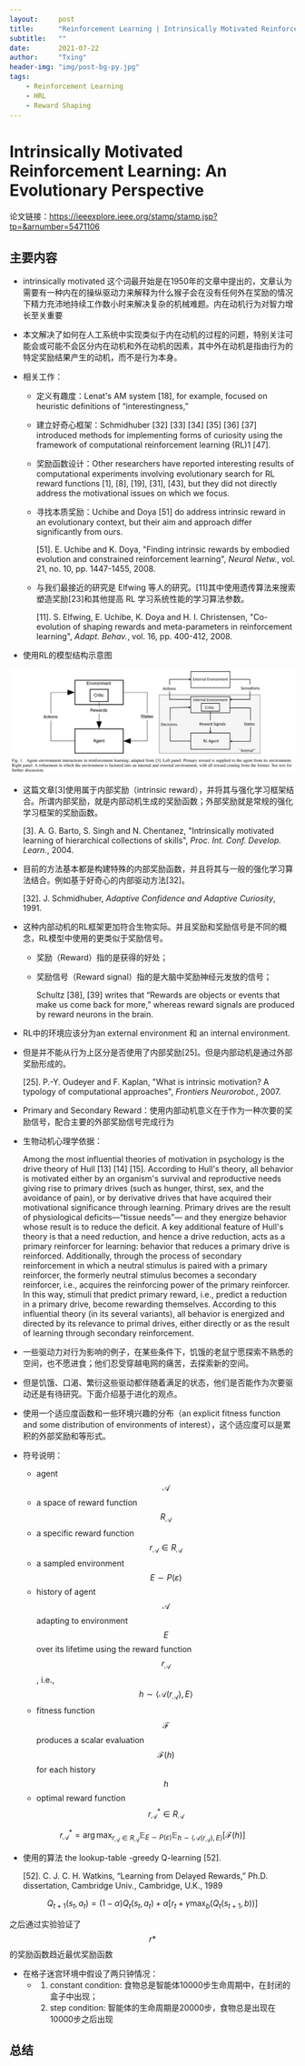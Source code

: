 ```yaml
---
layout:     post
title:      "Reinforcement Learning | Intrinsically Motivated Reinforcement Learning: An Evolutionary Perspective"
subtitle:   ""
date:       2021-07-22
author:     "Txing"
header-img: "img/post-bg-py.jpg"
tags:
    - Reinforcement Learning
    - HRL
    - Reward Shaping
---
```


# Intrinsically Motivated Reinforcement Learning: An Evolutionary Perspective

论文链接：https://ieeexplore.ieee.org/stamp/stamp.jsp?tp=&arnumber=5471106

## 主要内容

- intrinsically motivated 这个词最开始是在1950年的文章中提出的，文章认为需要有一种内在的操纵驱动力来解释为什么猴子会在没有任何外在奖励的情况下精力充沛地持续工作数小时来解决复杂的机械难题。内在动机行为对智力增长至关重要

- 本文解决了如何在人工系统中实现类似于内在动机的过程的问题，特别关注可能会或可能不会区分内在动机和外在动机的因素，其中外在动机是指由行为的特定奖励结果产生的动机，而不是行为本身。

- 相关工作：

  - 定义有趣度：Lenat's AM system [18], for example, focused on heuristic definitions of “interestingness,” 

  - 建立好奇心框架：Schmidhuber [32] [33] [34] [35] [36] [37] introduced methods for implementing forms of curiosity using the framework of computational reinforcement learning (RL)1 [47].

  - 奖励函数设计：Other researchers have reported interesting results of computational experiments involving evolutionary search for RL reward functions [1], [8], [19], [31], [43], but they did not directly address the motivational issues on which we focus.

  - 寻找本质奖励：Uchibe and Doya [51] do address intrinsic reward in an evolutionary context, but their aim and approach differ significantly from ours.

    [51]. E. Uchibe and K. Doya, "Finding intrinsic rewards by embodied evolution and constrained reinforcement learning", *Neural Netw.*, vol. 21, no. 10, pp. 1447-1455, 2008.

  - 与我们最接近的研究是 Elfwing 等人的研究。[11]其中使用遗传算法来搜索塑造奖励[23]和其他提高 RL 学习系统性能的学习算法参数。

    [11]. S. Elfwing, E. Uchibe, K. Doya and H. I. Christensen, "Co-evolution of shaping rewards and meta-parameters in reinforcement learning", *Adapt. Behav.*, vol. 16, pp. 400-412, 2008.

- 使用RL的模型结构示意图

![Agent–environment interactions in reinforcement learning](https://raw.githubusercontent.com/txing-casia/txing-casia.github.io/master/img/20210722-1.png)

- 这篇文章[3]使用属于内部奖励（intrinsic reward），并将其与强化学习框架结合。所谓内部奖励，就是内部动机生成的奖励函数；外部奖励就是常规的强化学习框架的奖励函数。

  [3]. A. G. Barto, S. Singh and N. Chentanez, "Intrinsically motivated learning of hierarchical collections of skills", *Proc. Int. Conf. Develop. Learn.*, 2004.

- 目前的方法基本都是构建特殊的内部奖励函数，并且将其与一般的强化学习算法结合。例如基于好奇心的内部驱动方法[32]。

  [32]. J. Schmidhuber, *Adaptive Confidence and Adaptive Curiosity*, 1991.

- 这种内部动机的RL框架更加符合生物实际。并且奖励和奖励信号是不同的概念，RL模型中使用的更类似于奖励信号。

  - 奖励（Reward）指的是获得的好处；

  - 奖励信号（Reward signal）指的是大脑中奖励神经元发放的信号；

    Schultz [38], [39] writes that “Rewards are objects or events that make us come back for more,” whereas reward signals are produced by reward neurons in the brain.

- RL中的环境应该分为an external environment 和 an internal environment.

- 但是并不能从行为上区分是否使用了内部奖励[25]。但是内部动机是通过外部奖励形成的。

  [25]. P.-Y. Oudeyer and F. Kaplan, "What is intrinsic motivation? A typology of computational approaches", *Frontiers Neurorobot.*, 2007.

- Primary and Secondary Reward：使用内部动机意义在于作为一种次要的奖励信号，配合主要的外部奖励信号完成行为

- 生物动机心理学依据：

  Among the most influential theories of motivation in psychology is the drive theory of Hull [13] [14] [15]. According to Hull's theory, all behavior is motivated either by an organism's survival and reproductive needs giving rise to primary drives (such as hunger, thirst, sex, and the avoidance of pain), or by derivative drives that have acquired their motivational significance through learning. Primary drives are the result of physiological deficits—“tissue needs”— and they energize behavior whose result is to reduce the deficit. A key additional feature of Hull's theory is that a need reduction, and hence a drive reduction, acts as a primary reinforcer for learning: behavior that reduces a primary drive is reinforced. Additionally, through the process of secondary reinforcement in which a neutral stimulus is paired with a primary reinforcer, the formerly neutral stimulus becomes a secondary reinforcer, i.e., acquires the reinforcing power of the primary reinforcer. In this way, stimuli that predict primary reward, i.e., predict a reduction in a primary drive, become rewarding themselves. According to this influential theory (in its several variants), all behavior is energized and directed by its relevance to primal drives, either directly or as the result of learning through secondary reinforcement.

- 一些驱动力对行为影响的例子，在某些条件下，饥饿的老鼠宁愿探索不熟悉的空间，也不愿进食；他们忍受穿越电网的痛苦，去探索新的空间。

- 但是饥饿、口渴、繁衍这些驱动都伴随着满足的状态，他们是否能作为次要驱动还是有待研究。下面介绍基于进化的观点。

- 使用一个适应度函数和一些环境兴趣的分布（an explicit fitness function and some distribution of environments of interest），这个适应度可以是累积的外部奖励和等形式。
- 符号说明：
  - agent $$\mathcal{A}$$
  - a space of reward function $$R_\mathcal{A}$$
  - a specific reward function $$r_\mathcal{A} \in R_\mathcal{A}$$
  - a sampled environment $$E \sim P(\varepsilon)$$
  - history of agent $$\mathcal{A}$$  adapting to environment $$E$$ over its lifetime using the reward function $$r_\mathcal{A}$$, i.e., $$h \sim \langle \mathcal{A}(r_\mathcal{A}),E\rangle$$ 
  - fitness function $$\mathcal{F}$$ produces a scalar evaluation $$\mathcal{F}(h)$$ for each history $$h$$
  - optimal reward function $$r^*_{\mathcal{A}} \in R_{\mathcal{A}}$$  

$$
r^*_{\mathcal{A}}=\arg \max_{r_\mathcal{A} \in R_\mathcal{A}} \mathbb{E}_{E\sim P(\varepsilon)} \mathbb{E}_{h \sim \langle \mathcal{A}(r_\mathcal{A}),E\rangle}[\mathcal{F}(h)]
$$

- 使用的算法 the lookup-table -greedy Q-learning [52].

  [52]. C. J. C. H. Watkins, “Learning from Delayed Rewards,” Ph.D. dissertation, Cambridge Univ., Cambridge, U.K., 1989

$$
Q_{t+1}(s_t,a_t)=(1-\alpha)Q_t(s_t,a_t)+\alpha[r_t + \gamma \max_b (Q_t(s_{t+1},b))]
$$

之后通过实验验证了$$r*$$的奖励函数趋近最优奖励函数

- 在格子迷宫环境中假设了两只钟情况：
  - 1. constant condition: 食物总是智能体10000步生命周期中，在封闭的盒子中出现；
    2. step condition: 智能体的生命周期是20000步，食物总是出现在10000步之后出现









## 总结



